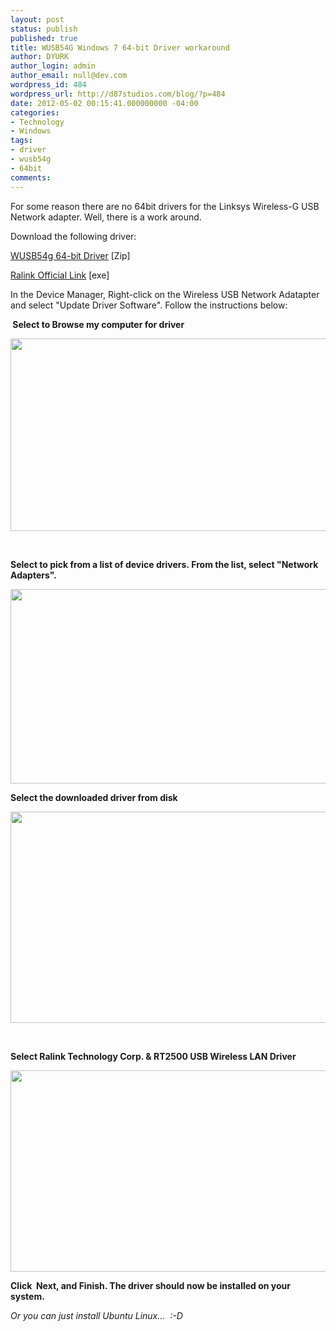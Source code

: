 ```yaml
---
layout: post
status: publish
published: true
title: WUSB54G Windows 7 64-bit Driver workaround
author: DYURK
author_login: admin
author_email: null@dev.com
wordpress_id: 484
wordpress_url: http://d87studios.com/blog/?p=484
date: 2012-05-02 00:15:41.000000000 -04:00
categories:
- Technology
- Windows
tags:
- driver
- wusb54g
- 64bit
comments:
---
```

For some reason there are no 64bit drivers for the Linksys Wireless-G USB Network adapter. Well, there is a work around.

Download the following driver:

<a href="http://d87studios.com/blog/wp-content/uploads/2012/05/WUSB54g_64x_Driver.zip">WUSB54g 64-bit Driver</a> [Zip]

<a href="http://www.ralinktech.com/en/04_support/license.php?sn=5012">Ralink Official Link</a> [exe]

In the Device Manager, Right-click on the Wireless USB Network Adatapter and select "Update Driver Software". Follow the instructions below:

<strong> Select to Browse my computer for driver</strong>

<img class="size-full wp-image-486" title="Select to Browse my computer for driver" src="http://d87studios.com/blog/wp-content/uploads/2012/05/WUSB54g_64x1.png" alt="" width="570" height="308" /></a>

&nbsp;

<strong>Select to pick from a list of device drivers. From the list, select "Network Adapters".</strong>

<img class="size-full wp-image-487" title="Select to pick from a list of device drivers" src="http://d87studios.com/blog/wp-content/uploads/2012/05/WUSB54g_64x2.png" alt="" width="542" height="311" /></a>
<p style="text-align: left;"><strong>Select the downloaded driver from disk</strong></p>


<img class="size-full wp-image-488" title="Select the downloaded driver from disk" src="http://d87studios.com/blog/wp-content/uploads/2012/05/WUSB54g_64x3.png" alt="" width="597" height="338" /></a>

&nbsp;

<strong>Select Ralink Technology Corp. &amp; RT2500 USB Wireless LAN Driver </strong>

<img class="size-full wp-image-489" title="Select Ralink Technology Corp. &amp; RT2500 USB Wireless LAN Driver" src="http://d87studios.com/blog/wp-content/uploads/2012/05/WUSB54g_64x4.png" alt="" width="591" height="322" /></a>


<strong>Click  Next, and Finish. The driver should now be installed on your system.</strong>

<em>Or you can just install Ubuntu Linux...  :-D </em>
